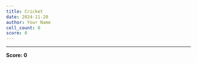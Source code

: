 ```yaml
---
title: Cricket
date: 2024-11-20
author: Your Name
cell_count: 0
score: 0
---
```




---
**Score: 0**
